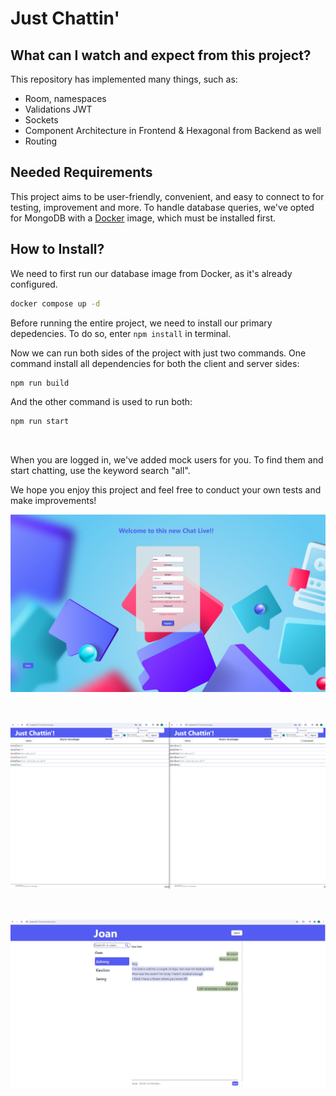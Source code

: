 # Just Chattin'

## What can I watch and expect from this project?

This repository has implemented many things, such as:

- Room, namespaces
- Validations JWT
- Sockets
- Component Architecture in Frontend & Hexagonal from Backend as well
- Routing

## Needed Requirements

This project aims to be user-friendly, convenient, and easy to connect to for testing, improvement and more. To handle database queries, we've opted for MongoDB with a [Docker] image, which must be installed first.

## How to Install?

We need to first run our database image from Docker, as it's already configured.

```sh
docker compose up -d
```

Before running the entire project, we need to install our primary depedencies. To do so, enter `npm install` in terminal.

Now we can run both sides of the project with just two commands. One command install all dependencies for both the client and server sides:

```sh
npm run build
```

And the other command is used to run both:

```sh
npm run start
```

<br/>

When you are logged in, we've added mock users for you. To find them and start chatting, use the keyword search "all".

We hope you enjoy this project and feel free to conduct your own tests and make improvements!

<p align="center" >  
<img src="./assets/registerPage.jpg" title="SigInPage" width="900" >
</p>

<br/>

<p align="center">  
<img src="./assets/publicRoom.png" title="PublicRoom" width="900" >
</p>

<br/>

<p align="center">  
<img src="./assets/chatPrivate.jpg" title="PrivatePage" width="900" >
</p>

[Docker]: https://www.docker.com/products/docker-desktop/
